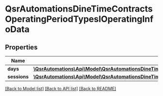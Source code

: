 # QsrAutomationsDineTimeContractsOperatingPeriodTypesIOperatingInfoData

## Properties
Name | Type | Description | Notes
------------ | ------------- | ------------- | -------------
**days** | [**\QsrAutomations\Api\Model\QsrAutomationsDineTimeContractsOperatingPeriodTypesIOperatingDayData[]**](QsrAutomationsDineTimeContractsOperatingPeriodTypesIOperatingDayData.md) |  | [optional] 
**sessions** | [**\QsrAutomations\Api\Model\QsrAutomationsDineTimeContractsOperatingPeriodTypesIOperatingSessionData[]**](QsrAutomationsDineTimeContractsOperatingPeriodTypesIOperatingSessionData.md) |  | [optional] 

[[Back to Model list]](../README.md#documentation-for-models) [[Back to API list]](../README.md#documentation-for-api-endpoints) [[Back to README]](../README.md)



